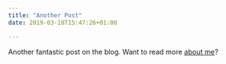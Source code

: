 ```yaml
---
title: "Another Post"
date: 2019-03-18T15:47:26+01:00

---
```


Another fantastic post on the blog. Want to read more [about me](/about)?
